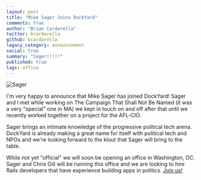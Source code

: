 ```yaml
---
layout: post
title: "Mike Sager Joins DockYard"
comments: true
author: "Brian Cardarella"
twitter: bcardarella
github: bcardarella
legacy_category: announcement
social: true
summary: "Sager!!!!!"
published: true
tags: office
---
```


![Sager](https://i.imgur.com/dtyb8Zg.png)

I'm very happy to announce that Mike Sager has joined DockYard! Sager
and I met while working on The Campaign That Shall Not Be Named (it was
a very "special" one in MA) we kept in touch on and off after that until
we recently worked together on a project for the AFL-CIO.

Sager brings an intimate knowledge of the progressive political tech
arena. DockYard is already making a great name for itself with political
tech and NPOs and we're looking forward to the klout that Sager will
bring to the table.

While not yet "official" we will soon be opening an office in
Washington, DC. Sager and Chris Gill will be running this office and we
are looking to hire Rails developers that have experience building apps
in politics. [Join us!](mailto:contact@dockyard.com)
